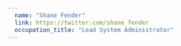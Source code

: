 ```yaml
---
  name: "Shane Fender"
  link: https://twitter.com/shane_fender
  occupation_title: "Lead System Administrator"
---
```

